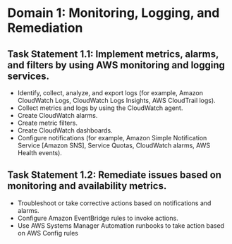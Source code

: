 # Domain 1: Monitoring, Logging, and Remediation

## Task Statement 1.1: Implement metrics, alarms, and filters by using AWS monitoring and logging services.

- Identify, collect, analyze, and export logs (for example, Amazon CloudWatch
Logs, CloudWatch Logs Insights, AWS CloudTrail logs).
- Collect metrics and logs by using the CloudWatch agent.
- Create CloudWatch alarms.
- Create metric filters.
- Create CloudWatch dashboards.
- Configure notifications (for example, Amazon Simple Notification Service
[Amazon SNS], Service Quotas, CloudWatch alarms, AWS Health events).


## Task Statement 1.2: Remediate issues based on monitoring and availability metrics.
- Troubleshoot or take corrective actions based on notifications and alarms.
- Configure Amazon EventBridge rules to invoke actions.
- Use AWS Systems Manager Automation runbooks to take action based on AWS
Config rules